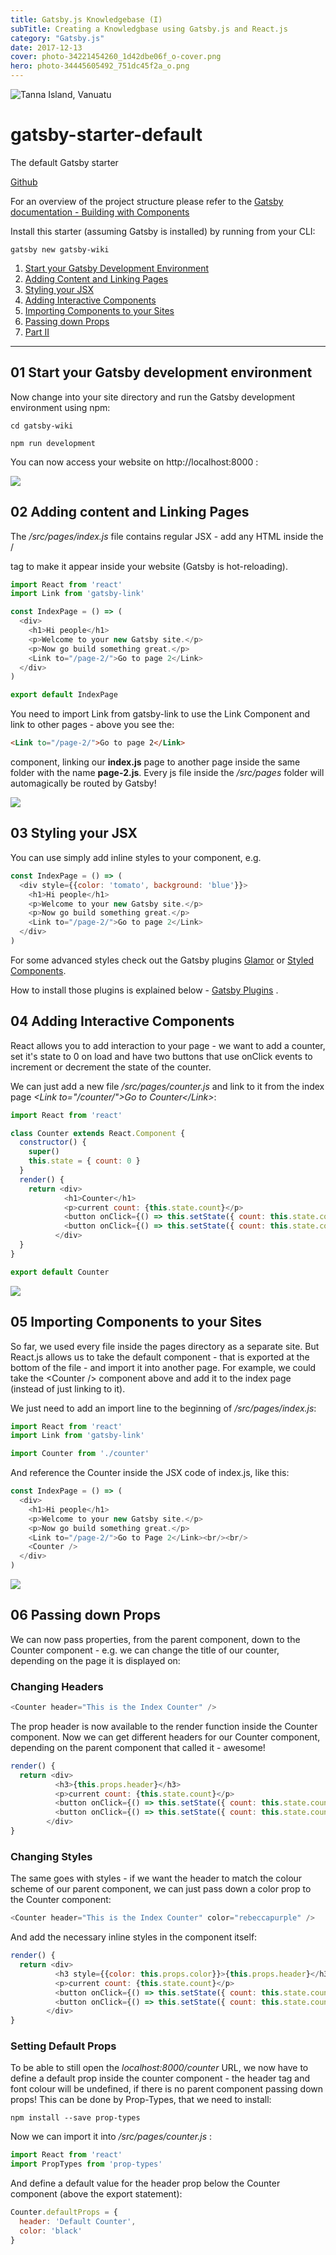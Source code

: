 ```yaml
---
title: Gatsby.js Knowledgebase (I)
subTitle: Creating a Knowledgbase using Gatsby.js and React.js
category: "Gatsby.js"
date: 2017-12-13
cover: photo-34221454260_1d42dbe06f_o-cover.png
hero: photo-34445605492_751dc45f2a_o.png
---
```



![Tanna Island, Vanuatu](./photo-34445605492_751dc45f2a_o.png)


# gatsby-starter-default
The default Gatsby starter


[Github](https://github.com/mpolinowski/gatsby-wiki)


For an overview of the project structure please refer to the [Gatsby documentation - Building with Components](https://www.gatsbyjs.org/docs/building-with-components/)

Install this starter (assuming Gatsby is installed) by running from your CLI:
```
gatsby new gatsby-wiki
```

1. [Start your Gatsby Development Environment](#01-start-your-gatsby-development-environment)
2. [Adding Content and Linking Pages](#02-adding-content-and-linking-pages)
3. [Styling your JSX](#03-styling-your-jsx)
4. [Adding Interactive Components](#04-adding-interactive-components)
5. [Importing Components to your Sites](#05-importing-components-to-your-sites)
6. [Passing down Props](#06-passing-down-props)
7. [Part II](/gatsby-wiki-part-ii/)

---


## 01 Start your Gatsby development environment


Now change into your site directory and run the Gatsby development environment using npm:

```
cd gatsby-wiki

npm run development
```

You can now access your website on http://localhost:8000 :


![](./gatsby_01.png)




## 02 Adding content and Linking Pages


The _/src/pages/index.js_ file contains regular JSX - add any HTML inside the /<div/> tag to make it appear inside your website (Gatsby is hot-reloading).

```js
import React from 'react'
import Link from 'gatsby-link'

const IndexPage = () => (
  <div>
    <h1>Hi people</h1>
    <p>Welcome to your new Gatsby site.</p>
    <p>Now go build something great.</p>
    <Link to="/page-2/">Go to page 2</Link>
  </div>
)

export default IndexPage
```

You need to import Link from gatsby-link to use the Link Component and link to other pages - above you see the:

```html
<Link to="/page-2/">Go to page 2</Link>
```

component, linking our __index.js__ page to another page inside the same folder with the name __page-2.js__. Every js file inside the _/src/pages_ folder will automagically be routed by Gatsby!


![](./gatsby_02.png)




## 03 Styling your JSX


You can use simply add inline styles to your component, e.g.

```js
const IndexPage = () => (
  <div style={{color: 'tomato', background: 'blue'}}>
    <h1>Hi people</h1>
    <p>Welcome to your new Gatsby site.</p>
    <p>Now go build something great.</p>
    <Link to="/page-2/">Go to page 2</Link>
  </div>
)
```

For some advanced styles check out the Gatsby plugins [Glamor](https://www.gatsbyjs.org/packages/gatsby-plugin-glamor/) or [Styled Components](https://www.gatsbyjs.org/packages/gatsby-plugin-styled-components/).

How to install those plugins is explained below - [Gatsby Plugins](#07-gatsby-plugins) .




## 04 Adding Interactive Components


React allows you to add interaction to your page - we want to add a counter, set it's state to 0 on load and have two buttons that use onClick events to increment or decrement the state of the counter.

We can just add a new file _/src/pages/counter.js_ and link to it from the index page _\<Link to="/counter/"\>Go to Counter\</Link\>_:

```js
import React from 'react'

class Counter extends React.Component {
  constructor() {
    super()
    this.state = { count: 0 }
  }
  render() {
    return <div>
            <h1>Counter</h1>
            <p>current count: {this.state.count}</p>
            <button onClick={() => this.setState({ count: this.state.count + 1 })}>plus</button>
            <button onClick={() => this.setState({ count: this.state.count - 1 })}>minus</button>
          </div>
  }
}

export default Counter
```


![](./gatsby_03.png)




## 05 Importing Components to your Sites


So far, we used every file inside the pages directory as a separate site. But React.js allows us to take the default component - that is exported at the bottom of the file - and import it into another page. For example, we could take the \<Counter /\> component above and add it to the index page (instead of just linking to it).

We just need to add an import line to the beginning of _/src/pages/index.js_:

```js
import React from 'react'
import Link from 'gatsby-link'

import Counter from './counter'
```

And reference the Counter inside the JSX code of index.js, like this:

```js
const IndexPage = () => (
  <div>
    <h1>Hi people</h1>
    <p>Welcome to your new Gatsby site.</p>
    <p>Now go build something great.</p>
    <Link to="/page-2/">Go to Page 2</Link><br/><br/>
    <Counter />
  </div>
)
```


![](./gatsby_04.png)




## 06 Passing down Props


We can now pass properties, from the parent component, down to the Counter component - e.g. we can change the title of our counter, depending on the page it is displayed on:


### Changing Headers

```js
<Counter header="This is the Index Counter" />
```

The prop header is now available to the render function inside the Counter component. Now we can get different headers for our Counter component, depending on the parent component that called it - awesome!

```js
render() {
  return <div>
          <h3>{this.props.header}</h3>
          <p>current count: {this.state.count}</p>
          <button onClick={() => this.setState({ count: this.state.count + 1 })}>plus</button>
          <button onClick={() => this.setState({ count: this.state.count - 1 })}>minus</button>
        </div>
}
```


### Changing Styles

The same goes with styles - if we want the header to match the colour scheme of our parent component, we can just pass down a color prop to the Counter component:

```js
<Counter header="This is the Index Counter" color="rebeccapurple" />
```

And add the necessary inline styles in the component itself:

```js
render() {
  return <div>
          <h3 style={{color: this.props.color}}>{this.props.header}</h3>
          <p>current count: {this.state.count}</p>
          <button onClick={() => this.setState({ count: this.state.count + 1 })}>plus</button>
          <button onClick={() => this.setState({ count: this.state.count - 1 })}>minus</button>
        </div>
}
```


### Setting Default Props

To be able to still open the _localhost:8000/counter_ URL, we now have to define a default prop inside the counter component - the header tag and font colour will be undefined, if there is no parent component passing down props! This can be done by Prop-Types, that we need to install:

```
npm install --save prop-types
```

Now we can import it into _/src/pages/counter.js_ :

```js
import React from 'react'
import PropTypes from 'prop-types'
```

And define a default value for the header prop below the Counter component (above the export statement):

```js
Counter.defaultProps = {
  header: 'Default Counter',
  color: 'black'
}
```